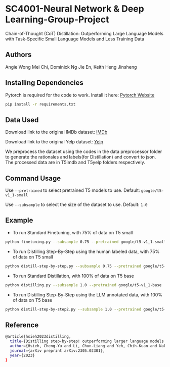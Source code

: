 # SC4001-Neural Network & Deep Learning-Group-Project
Chain-of-Thought (CoT) Distillation: Outperforming Large Language Models with Task-Specific Small Language Models and Less Training Data 

## Authors
Angie Wong Mei Chi, Dominick Ng Jie En, Keith Heng Jinsheng

## Installing Dependencies
Pytorch is required for the code to work. Install it here: [Pytorch Website](https://pytorch.org/)
```bash
pip install -r requirements.txt
```
## Data Used
Download link to the original IMDb dataset: [IMDb](https://www.kaggle.com/datasets/lakshmi25npathi/imdb-dataset-of-50k-movie-reviews)

Download link to the original Yelp dataset: [Yelp](https://www.kaggle.com/datasets/yelp-dataset/yelp-dataset)

We preprocess the dataset using the codes in the data preprocessor folder to generate the rationales and labels(for Distillation) and convert to json. The processed data are in T5imdb and T5yelp folders respectively.

## Command Usage
Use `--pretrained` to select pretrained T5 models to use. Default: `google/t5-v1_1-small`

Use `--subsample` to select the size of the dataset to use. Default: `1.0`

## Example
- To run Standard Finetuning, with 75% of data on T5 small
```bash
python finetuning.py --subsample 0.75 --pretrained google/t5-v1_1-small
```

- To run Distilling Step-By-Step using the human labeled data, with 75% of data on T5 small
```bash
python distill-step-by-step.py --subsample 0.75 --pretrained google/t5-v1_1-small
```

- To run Standard Distillation, with 100% of data on T5 base
```bash
python distilling.py --subsample 1.0 --pretrained google/t5-v1_1-base
```

- To run Distilling Step-By-Step using the LLM annotated data, with 100% of data on T5 base
```bash
python distill-step-by-step2.py --subsample 1.0 --pretrained google/t5-v1_1-base
```

## Reference
```bash
@article{hsieh2023distilling,
  title={Distilling step-by-step! outperforming larger language models with less training data and smaller model sizes},
  author={Hsieh, Cheng-Yu and Li, Chun-Liang and Yeh, Chih-Kuan and Nakhost, Hootan and Fujii, Yasuhisa and Ratner, Alexander and Krishna, Ranjay and Lee, Chen-Yu and Pfister, Tomas},
  journal={arXiv preprint arXiv:2305.02301},
  year={2023}
}
```
